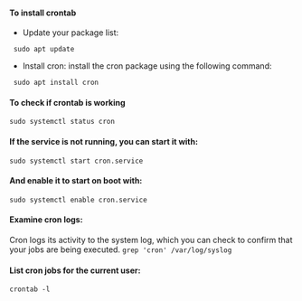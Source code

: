 #### To install crontab
- Update your package list:

``` sudo apt update```

- Install cron: install the cron package using the following command:

``` sudo apt install cron```



#### To check if crontab is working
```
sudo systemctl status cron
```
#### If the service is not running, you can start it with:
  ``` sudo systemctl start cron.service ```
#### And enable it to start on boot with:
``` sudo systemctl enable cron.service ```
####  Examine cron logs:
Cron logs its activity to the system log, which you can check to confirm that your jobs are being executed.
``` grep 'cron' /var/log/syslog ```
#### List cron jobs for the current user:
``` crontab -l ```


